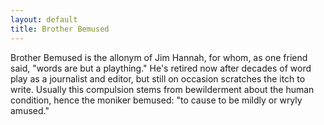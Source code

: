 ```yaml
---
layout: default
title: Brother Bemused
---
```


Brother Bemused is the allonym of Jim Hannah, for whom, as one friend said,
"words are but a plaything." He's retired now after decades of word play as a
journalist and editor, but still on occasion scratches the itch to write.
Usually this compulsion stems from bewilderment about the human condition,
hence the moniker bemused: "to cause to be mildly or wryly amused."


